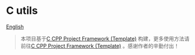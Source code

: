 C utils
===================
[English](./README.md)

> 本项目基于[C CPP Project Framework (Template)](https://github.com/Neutree/c_cpp_project_framework) 构建，更多使用方法请前往[C CPP Project Framework (Template)](https://github.com/Neutree/c_cpp_project_framework) 。感谢作者的辛勤付出！ 
